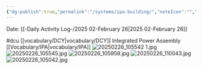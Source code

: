 ```yaml
---
{"dg-publish":true,"permalink":"/systems/ipa-building/","noteIcon":"","created":"2025-05-20T10:31:54.456-05:00"}
---
```


Date: [[-Daily Activity Log-/2025 02-February 26\|2025 02-February 26]]

#dcu 
[[vocabulary/DCY\|vocabulary/DCY]]
Integrated Power Assembly
[[Vocabulary/IPA\|vocabulary/IPA]]
![20250226_105542 1.jpg](/img/user/20250226_105542%201.jpg)
	![20250226_105545.jpg](/img/user/20250226_105545.jpg)
![20250226_105959.jpg](/img/user/20250226_105959.jpg)
![20250226_110043.jpg](/img/user/20250226_110043.jpg)
![20250226_105042.jpg](/img/user/20250226_105042.jpg)